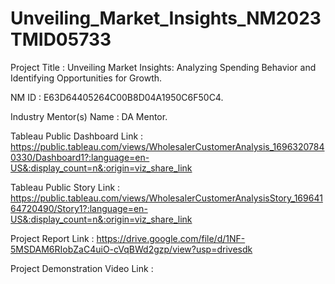 # Unveiling_Market_Insights_NM2023TMID05733
Project Title  :  Unveiling Market Insights: Analyzing Spending Behavior and Identifying Opportunities for Growth.

NM ID : E63D64405264C00B8D04A1950C6F50C4.

Industry Mentor(s) Name : DA Mentor.

Tableau Public Dashboard Link : https://public.tableau.com/views/WholesalerCustomerAnalysis_16963207840330/Dashboard1?:language=en-US&:display_count=n&:origin=viz_share_link

Tableau Public Story Link : https://public.tableau.com/views/WholesalerCustomerAnalysisStory_16964164720490/Story1?:language=en-US&:display_count=n&:origin=viz_share_link

Project Report Link : https://drive.google.com/file/d/1NF-5MSDAM6RIobZaC4uiO-cVqBWd2gzp/view?usp=drivesdk

Project Demonstration Video Link :

